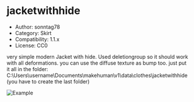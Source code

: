 # jacketwithhide

* Author: sonntag78
* Category: Skirt
* Compatibility: 1.1.x
* License: CC0

very simple modern Jacket with hide. Used deletiongroup so it should work with all deformations. you can use the diffuse texture as bump too. just put it  all in the folder: C:\Users\username\Documents\makehuman\v1\data\clothes\jacketwithhide  (you have to create the last folder)

![Example](jacketwithhideillu.png)

